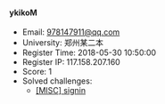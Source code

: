 #### ykikoM  

* Email: 978147911@qq.com  
* University: 郑州某二本  
* Register Time: 2018-05-30 10:50:00  
* Register IP: 117.158.207.160  
* Score: 1  
* Solved challenges: 
  * [[MISC] signin](https://github.com/SniperOJ/Challenges/blob/master/web/signin.json)  
